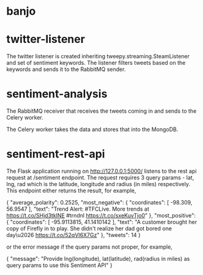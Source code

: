 
# banjo


# twitter-listener

The twitter listener is created inheriting tweepy.streaming.SteamListener 
and set of sentiment keywords. The listener filters tweets based on the
keywords and sends it to the RabbitMQ sender.

# sentiment-analysis
The RabbitMQ receiver that receives the tweets coming in and sends to the 
Celery worker.

The Celery worker takes the data and stores that into the MongoDB. 

# sentiment-rest-api

The Flask application running on http://127.0.0.1:5000/ listens to the 
rest api request at /sentiment endpoint. The request requires 3 query 
params - lat, lng, rad which is the latitude, longitude and radius (in 
miles) respectively. This endpoint either returns the result, for example,

{
    "average_polarity": 0.2525, 
    "most_negative": {
        "coordinates": [
            -98.309, 
            56.9547
        ], 
        "text": "Trend Alert: #TFCLive. More trends at https://t.co/SHjd3tkINE #trndnl https://t.co/sxeKuvTjo0"
    }, 
    "most_positive": {
        "coordinates": [
            -95.9113815, 
            41.1410142
        ], 
        "text": "A customer brought her copy of Firefly in to play. She didn't realize her dad got bored one day\u2026 https://t.co/52qVI6X7Gz"
    }, 
    "tweets": 14
}

or the error message if the query params not proper, for example,

{
    "message": "Provide lng(longitude), lat(latitude), rad(radius in miles) as query params to use this Sentiment API"
}

